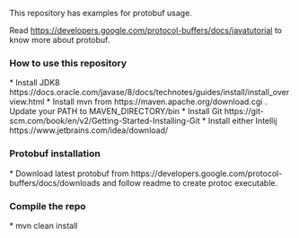 This repository has examples for protobuf usage. 

Read https://developers.google.com/protocol-buffers/docs/javatutorial to know more about protobuf.

<h3> How to use this repository </h3>
* Install JDK8 https://docs.oracle.com/javase/8/docs/technotes/guides/install/install_overview.html
* Install mvn from https://maven.apache.org/download.cgi . Update your PATH to MAVEN_DIRECTORY/bin
* Install Git https://git-scm.com/book/en/v2/Getting-Started-Installing-Git
* Install either Intellij https://www.jetbrains.com/idea/download/

<h3> Protobuf installation </h3>
* Download latest protobuf from https://developers.google.com/protocol-buffers/docs/downloads and follow readme to 
create protoc executable.

<h3> Compile the repo </h3>
* mvn clean install

